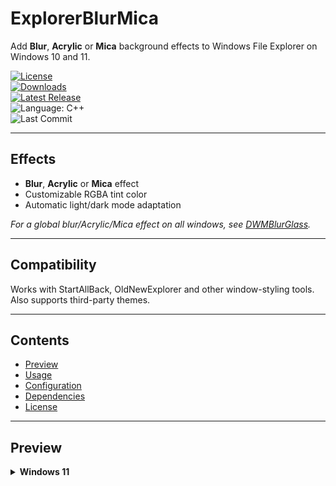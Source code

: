 # ExplorerBlurMica

Add **Blur**, **Acrylic** or **Mica** background effects to Windows File Explorer on Windows 10 and 11.

[![License](https://img.shields.io/github/license/Maplespe/ExplorerBlurMica.svg)](https://www.gnu.org/licenses/lgpl-3.0.en.html)  
[![Downloads](https://img.shields.io/github/downloads/Maplespe/ExplorerBlurMica/total.svg)](https://github.com/Maplespe/ExplorerBlurMica/releases)  
[![Latest Release](https://img.shields.io/github/release/Maplespe/ExplorerBlurMica.svg)](https://github.com/Maplespe/ExplorerBlurMica/releases/latest)  
![Language: C++](https://img.shields.io/badge/language-c++-F34B7D.svg)  
![Last Commit](https://img.shields.io/github/last-commit/Maplespe/ExplorerBlurMica.svg)  

---

## Effects

- **Blur**, **Acrylic** or **Mica** effect  
- Customizable RGBA tint color  
- Automatic light/dark mode adaptation  

_For a global blur/Acrylic/Mica effect on all windows, see [DWMBlurGlass](https://github.com/Maplespe/DWMBlurGlass)._

---

## Compatibility

Works with StartAllBack, OldNewExplorer and other window-styling tools.  
Also supports third-party themes.

---

## Contents

- [Preview](#preview)  
- [Usage](#usage)  
- [Configuration](#configuration)  
- [Dependencies](#dependencies)  
- [License](#license)  

---

## Preview

<details><summary><strong>Windows 11</strong></summary>

**WinUI 3 (23H2 / 24H2 Canary)**  
```ini
[config]
effect=1
clearBarBg=true
clearAddress=true
clearWinUIBg=true

[light]
r=255
g=255
b=255
a=200


